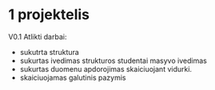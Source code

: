 # 1 projektelis
V0.1
Atlikti darbai:
* sukutrta struktura 
* sukurtas ivedimas strukturos studentai masyvo ivedimas
* sukurtas duomenu apdorojimas skaiciuojant vidurki. 
* skaiciuojamas galutinis pazymis

